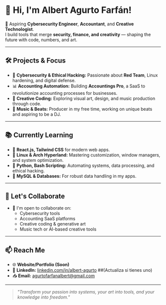 # 👋 Hi, I'm Albert Agurto Farfán!

🚀 Aspiring **Cybersecurity Engineer**, **Accountant**, and **Creative Technologist**.  
I build tools that merge **security, finance, and creativity** — shaping the future with code, numbers, and art.

---

## 🛠️ Projects & Focus

- 🔐 **Cybersecurity & Ethical Hacking:** Passionate about **Red Team**, Linux hardening, and digital defense.
- 📊 **Accounting Automation:** Building **Accountings Pro**, a SaaS to revolutionize accounting processes for businesses.
- 🎨 **Creative Coding:** Exploring visual art, design, and music production through code.
- 🎵 **Music & Beats:** Producer in my free time, working on unique beats and aspiring to be a DJ.

---

## 📚 Currently Learning

- 📌 **React.js, Tailwind CSS** for modern web apps.
- 📌 **Linux & Arch Hyperland:** Mastering customization, window managers, and system optimization.
- 📌 **Python, Bash Scripting:** Automating systems, data processing, and ethical hacking.
- 📌 **MySQL & Databases:** For robust data handling in my apps.

---

## 🤝 Let's Collaborate

- 🎯 I'm open to collaborate on:
  - Cybersecurity tools
  - Accounting SaaS platforms
  - Creative coding & generative art
  - Music tech or AI-based creative tools

---

## 📫 Reach Me

- 🌐 **Website/Portfolio (Soon)**
- 💼 **LinkedIn:** [linkedin.com/in/albert-agurto](https://linkedin.com/in/albert-agurto) ##(Actualiza si tienes uno)
- 📥 **Email:** agurtofarfanalbert@gmail.com

---

> *"Transform your passion into systems, your art into tools, and your knowledge into freedom."*

